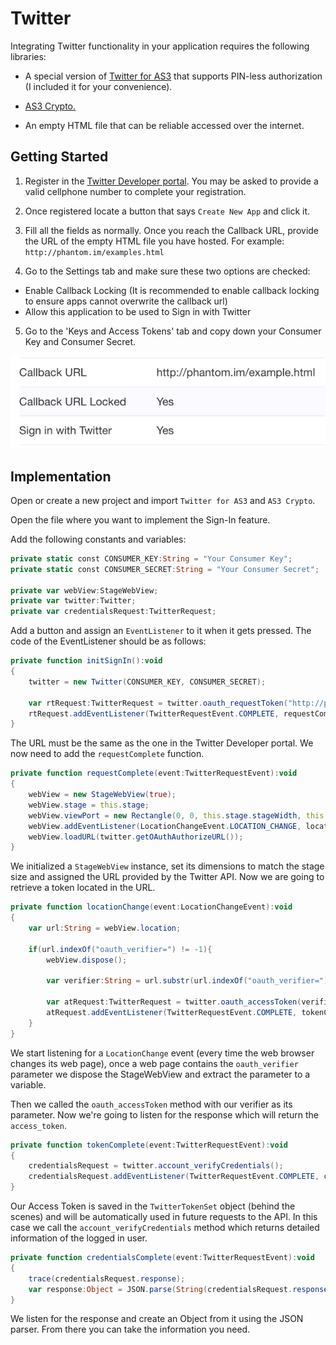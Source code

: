 # Twitter

Integrating Twitter functionality in your application requires the following libraries:

* A special version of [Twitter for AS3](https://github.com/susisu/Twitter-for-AS3) that supports PIN-less authorization (I included it for your convenience).

* [AS3 Crypto.](http://crypto.hurlant.com/demo/as3crypto.swc)

* An empty HTML file that can be reliable accessed over the internet.

## Getting Started

1. Register in the [Twitter Developer portal](https://dev.twitter.com). You may be asked to provide a valid cellphone number to complete your registration.
  
2. Once registered locate a button that says `Create New App` and click it.
  
3. Fill all the fields as normally. Once you reach the Callback URL, provide the URL of the empty HTML file you have hosted. For example: `http://phantom.im/examples.html`

4. Go to the Settings tab and make sure these two options are checked:

* Enable Callback Locking (It is recommended to enable callback locking to ensure apps cannot overwrite the callback url)
* Allow this application to be used to Sign in with Twitter

5. Go to the 'Keys and Access Tokens' tab and copy down your Consumer Key and Consumer Secret.

![Correct Settings](./images/1.png)

## Implementation

Open or create a new project and import `Twitter for AS3` and `AS3 Crypto`.

Open the file where you want to implement the Sign-In feature.

Add the following constants and variables:

```actionscript
private static const CONSUMER_KEY:String = "Your Consumer Key";
private static const CONSUMER_SECRET:String = "Your Consumer Secret";
						
private var webView:StageWebView;
private var twitter:Twitter;
private var credentialsRequest:TwitterRequest;
```
Add a button and assign an `EventListener` to it when it gets pressed. The code of the EventListener should be as follows:

```actionscript
private function initSignIn():void
{
	twitter = new Twitter(CONSUMER_KEY, CONSUMER_SECRET);
				
	var rtRequest:TwitterRequest = twitter.oauth_requestToken("http://phantom.im/example.html");
	rtRequest.addEventListener(TwitterRequestEvent.COMPLETE, requestComplete);							
}
```

The URL must be the same as the one in the Twitter Developer portal. We now need to add the `requestComplete` function.

```actionscript
private function requestComplete(event:TwitterRequestEvent):void
{
	webView = new StageWebView(true);
	webView.stage = this.stage;
	webView.viewPort = new Rectangle(0, 0, this.stage.stageWidth, this.stage.stageHeight);
	webView.addEventListener(LocationChangeEvent.LOCATION_CHANGE, locationChange);
	webView.loadURL(twitter.getOAuthAuthorizeURL());
}
```

We initialized a `StageWebView` instance, set its dimensions to match the stage size and assigned the URL provided by the Twitter API. Now we are going to retrieve a token located in the URL.

```actionscript
private function locationChange(event:LocationChangeEvent):void
{
	var url:String = webView.location;
	
	if(url.indexOf("oauth_verifier=") != -1){										
		webView.dispose();	
							
		var verifier:String = url.substr(url.indexOf("oauth_verifier=")+15, url.length);
					
		var atRequest:TwitterRequest = twitter.oauth_accessToken(verifier);
		atRequest.addEventListener(TwitterRequestEvent.COMPLETE, tokenComplete);
	}				
}
```

We start listening for a `LocationChange` event (every time the web browser changes its web page), once a web page contains the `oauth_verifier` parameter we dispose the StageWebView and extract the parameter to a variable.

Then we called the `oauth_accessToken` method with our verifier as its parameter. Now we're going to listen for the response which will return the `access_token`.

```actionscript
private function tokenComplete(event:TwitterRequestEvent):void
{
	credentialsRequest = twitter.account_verifyCredentials();
	credentialsRequest.addEventListener(TwitterRequestEvent.COMPLETE, credentialsComplete);
}
```

Our Access Token is saved in the `TwitterTokenSet` object (behind the scenes) and will be automatically used in future requests to the API. In this case we call the `account_verifyCredentials` method which returns detailed information of the logged in user.

```actionscript
private function credentialsComplete(event:TwitterRequestEvent):void
{
	trace(credentialsRequest.response);				
	var response:Object = JSON.parse(String(credentialsRequest.response));
}
```

We listen for the response and create an Object from it using the JSON parser. From there you can take the information you need.